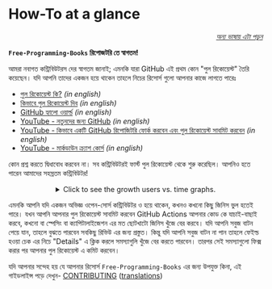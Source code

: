 # How-To at a glance

<div align="right" markdown="1">

*[অন্য ভাষায় এটা পড়ুন](../README.md#translations)*

</div>

**`Free-Programming-Books` রিপোজটরি তে স্বাগতম!**

আমরা নবাগত কন্ট্রিবিউটরস দের স্বাগতম জানাই; এমনকি যারা GitHub এই প্রথম কোন "পুল রিকোয়েস্ট" তৈরি কয়েছেন। যদি আপনি তাদের একজন হয়ে থাকেন তাহলে নিচের রিসোর্স গুলো আপনার কাজে লাগতে পারেঃ

* [পুল রিকোয়েস্ট কি?](https://docs.github.com/en/pull-requests/collaborating-with-pull-requests/proposing-changes-to-your-work-with-pull-requests/about-pull-requests) *(in english)*
* [কিভাবে পুল রিকোয়েস্ট দিব](https://docs.github.com/en/pull-requests/collaborating-with-pull-requests/proposing-changes-to-your-work-with-pull-requests/creating-a-pull-request) *(in english)*
* [GitHub হ্যালো ওয়ার্ল্ড](https://docs.github.com/en/get-started/quickstart/hello-world) *(in english)*
* [YouTube - নতুনদের জন্য GitHub](https://www.youtube.com/watch?v=0fKg7e37bQE) *(in english)*
* [YouTube - কিভাবে একটি GitHub রিপোজিটরি ফোর্ক করবেন এবং পুল রিকোয়েস্ট সাবমিট করবেন](https://www.youtube.com/watch?v=G1I3HF4YWEw) *(in english)*
* [YouTube - মার্কডাউন ক্র্যাশ কোর্স](https://www.youtube.com/watch?v=HUBNt18RFbo) *(in english)*


কোন প্রশ্ন করতে দ্বিধাবোধ করবেন না। সব কন্ট্রিবিউটরই ফার্স্ট পুল রিকোয়েস্ট থেকে শুরু করেছিল। আপনিও হতে পারেন আমাদের সহস্রতম কন্ট্রিবিউটর!

<details align="center" markdown="1">
<summary>Click to see the growth users vs. time graphs.</summary>

[![EbookFoundation/free-programming-books's Contributor over time Graph](https://contributor-overtime-api.apiseven.com/contributors-svg?chart=contributorOverTime&repo=ebookfoundation/free-programming-books)](https://www.apiseven.com/en/contributor-graph?chart=contributorOverTime&repo=ebookfoundation/free-programming-books)

[![EbookFoundation/free-programming-books's Monthly Active Contributors graph](https://contributor-overtime-api.apiseven.com/contributors-svg?chart=contributorMonthlyActivity&repo=ebookfoundation/free-programming-books)](https://www.apiseven.com/en/contributor-graph?chart=contributorMonthlyActivity&repo=ebookfoundation/free-programming-books)

NOTE: Contribution spikes use to match with the [Hacktoberfest event](https://hacktoberfest.digitalocean.com) dates.

</details>

এমনকি আপনি যদি একজন অভিজ্ঞ ওপেন-সোর্স কন্ট্রিবিউটর ও হয়ে থাকেন, কখনও কখনো কিছু জিনিস ভুল হতেই পারে। যখন আপনি আপনার পুল রিকোয়েস্ট সাবমিট করবেন GitHub Actions আপনার কোড কে যাচাই-বাছাই করবে, কখনো বা স্পেসিং বা ক্যাপিটালাইজেশন এর মত ছোটখাটো জিনিস খুঁজে বের করবে। যদি আপনি সবুজ বাটন পেয়ে যান, তাহলে বুঝতে পারবেন সবকিছু রিভিউ এর জন্য প্রস্তুত। কিন্তু যদি আপনি সবুজ বাটন না পান তাহলে ফেইল্ড হওয়া চেক এর নিচে "Details" এ ক্লিক করলে সমস্যাগুলি খুঁজে বের করতে পারবেন। তারপর সেই সমস্যাগুলো ফিক্স করার পর আপনার পুল রিকোয়েস্ট এ কমিট করবেন।

যদি আপনার সন্দেহ হয় যে আপনার রিসোর্স `Free-Programming-Books` এর জন্য উপযুক্ত কিনা, এই গাইডলাইন্স পড়ে দেখুন- [CONTRIBUTING](CONTRIBUTING.md) ([translations](../README.md#translations))
